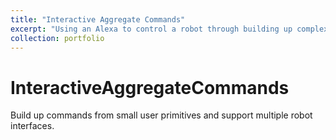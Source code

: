 ```yaml
---
title: "Interactive Aggregate Commands"
excerpt: "Using an Alexa to control a robot through building up complex commands using a series of primitive commands"
collection: portfolio
---
```


# InteractiveAggregateCommands
Build up commands from small user primitives and support multiple robot interfaces.

<div class="github-card" data-github="davidwatkins/InteractiveAggregateCommands" data-width="400" data-height="150" data-theme="default"></div>
<script src="//cdn.jsdelivr.net/github-cards/latest/widget.js"></script>
